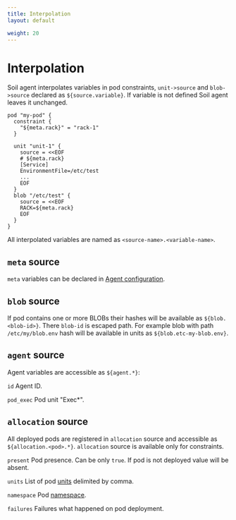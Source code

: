 ```yaml
---
title: Interpolation
layout: default

weight: 20
---
```


# Interpolation

Soil agent interpolates variables in pod constraints, `unit->source` and `blob->source` declared as `${source.variable}`. If variable is not defined Soil agent leaves it unchanged.  

```hcl
pod "my-pod" {
  constraint {
    "${meta.rack}" = "rack-1"
  }

  unit "unit-1" {
    source = <<EOF
    # ${meta.rack}
    [Service]
    EnvironmentFile=/etc/test
    ...
    EOF
  }
  blob "/etc/test" {
    source = <<EOF
    RACK=${meta.rack}
    EOF
  }
}
```

All interpolated variables are named as `<source-name>.<variable-name>`.

## `meta` source

`meta` variables can be declared in [Agent configuration]({{site.baseurl}}/agent/configuration).

## `blob` source

If pod contains one or more BLOBs their hashes will be available as `${blob.<blob-id>}`. There `blob-id` is escaped path. For example blob with path `/etc/my/blob.env` hash will be available in units as `${blob.etc-my-blob.env}`.

## `agent` source

Agent variables are accessible as `${agent.*}`:

`id` Agent ID.

`pod_exec` Pod unit "Exec*".

## `allocation` source

All deployed pods are registered in `allocation` source and accessible as `${allocation.<pod>.*}`. `allocation` source is available only for constraints.

`present` Pod presence. Can be only `true`. If pod is not deployed value will be absent.
 
`units` List of pod [units]({{site.baseurl}}/pod/#units) delimited by comma.

`namespace` Pod [namespace]({{site.baseurl}}/agent/namespaces).

`failures` Failures what happened on pod deployment.

